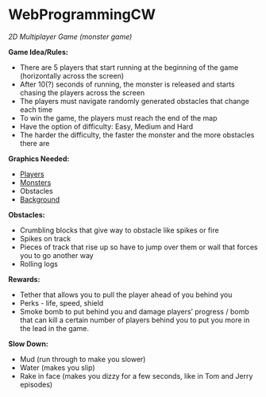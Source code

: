 # WebProgrammingCW
*2D Multiplayer Game (monster game)*

**Game Idea/Rules:**
- There are 5 players that start running at the beginning of the game  (horizontally across the screen)
- After 10(?) seconds of running, the monster is released and starts chasing the players across the screen
- The players must navigate randomly generated obstacles that change each time
- To win the game, the players must reach the end of the map
- Have the option of difficulty: Easy, Medium and Hard 
- The harder the difficulty, the faster the monster and the more obstacles there are
	
**Graphics Needed:**
- [Players](https://craftpix.net/freebies/assassin-mage-viking-free-pixel-art-game-heroes/)
- [Monsters](https://craftpix.net/freebies/free-golems-chibi-2d-game-sprites/)
- Obstacles
- [Background](https://craftpix.net/freebies/free-cartoon-forest-game-backgrounds/)
	
    
**Obstacles:**
- Crumbling blocks that give way to obstacle like spikes or fire
- Spikes on track 
- Pieces of track that rise up so have to jump over them or wall that forces you to go another way
- Rolling logs

**Rewards:**
- Tether that allows you to pull the player ahead of you behind you
- Perks - life, speed, shield
- Smoke bomb to put behind you and damage players’ progress / bomb that can kill a certain number of players behind you to put you more in the lead in the game.

**Slow Down:**
- Mud (run through to make you slower) 
- Water (makes you slip)
- Rake in face (makes you dizzy for a few seconds, like in Tom and Jerry episodes)